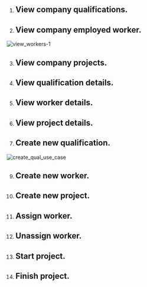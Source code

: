 1. ## View company qualifications. 
2. ## View company employed worker.
![view_workers-1](https://user-images.githubusercontent.com/58609154/232326374-a6d0ed40-2ca4-4451-a030-144dbd31f927.png)

3. ## View company projects. 
4. ## View qualification details.  
5. ## View worker details.  
6. ## View project details. 
7. ## Create new qualification. 
![create_qual_use_case](https://user-images.githubusercontent.com/58609154/232593627-a0b58997-3ec4-44c0-b770-1b38bfed25b4.png)

9. ## Create new worker. 
10. ## Create new project.  
11. ## Assign worker.  
12. ## Unassign worker.  
13. ## Start project.  
14. ## Finish project.  
